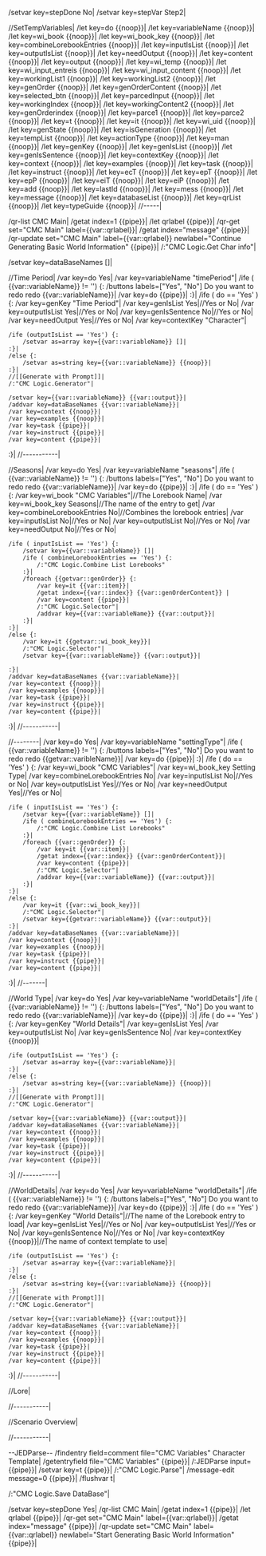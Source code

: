 /setvar key=stepDone No|
/setvar key=stepVar Step2|

//SetTempVariables|
/let key=do {{noop}}|
/let key=variableName {{noop}}|
/let key=wi_book {{noop}}|
/let key=wi_book_key {{noop}}|
/let key=combineLorebookEntries {{noop}}|
/let key=inputIsList {{noop}}|
/let key=outputIsList {{noop}}|
/let key=needOutput {{noop}}|
/let key=content {{noop}}|
/let key=output {{noop}}|
/let key=wi_temp {{noop}}|
/let key=wi_input_entreis {{noop}}|
/let key=wi_input_content {{noop}}|
/let key=workingList1 {{noop}}|
/let key=workingList2 {{noop}}|
/let key=genOrder {{noop}}|
/let key=genOrderContent {{noop}}|
/let key=selected_btn {{noop}}|
/let key=parcedInput {{noop}}|
/let key=workingIndex {{noop}}|
/let key=workingContent2 {{noop}}|
/let key=genOrderindex {{noop}}|
/let key=parce1 {{noop}}|
/let key=parce2 {{noop}}|
/let key=t {{noop}}|
/let key=it {{noop}}|
/let key=wi_uid {{noop}}|
/let key=genState {{noop}}|
/let key=isGeneration {{noop}}|
/let key=tempList {{noop}}|
/let key=actionType {{noop}}|
/let key=man {{noop}}|
/let key=genKey {{noop}}|
/let key=genIsList {{noop}}|
/let key=genIsSentence {{noop}}|
/let key=contextKey {{noop}}|
/let key=context {{noop}}|
/let key=examples {{noop}}|
/let key=task {{noop}}|
/let key=instruct {{noop}}|
/let key=ecT {{noop}}|
/let key=epT {{noop}}|
/let key=epP {{noop}}|
/let key=eiT {{noop}}|
/let key=eiP {{noop}}|
/let key=add {{noop}}|
/let key=lastId {{noop}}|
/let key=mess {{noop}}|
/let key=message {{noop}}|
/let key=databaseList {{noop}}|
/let key=qrList {{noop}}|
/let key=typeGuide {{noop}}|
//-----|



/qr-list CMC Main|
/getat index=1 {{pipe}}|
/let qrlabel {{pipe}}|
/qr-get set="CMC Main" label={{var::qrlabel}}|
/getat index="message" {{pipe}}|
/qr-update set="CMC Main" label={{var::qrlabel}} newlabel="Continue Generating Basic World Information" {{pipe}}|
/:"CMC Logic.Get Char info"|

/setvar key=dataBaseNames []|

//Time Period|
/var key=do Yes|
/var key=variableName "timePeriod"|
/ife ( {{var::variableName}} != '') {:
	/buttons labels=["Yes", "No"] Do you want to redo redo {{var::variableName}}|
	/var key=do {{pipe}}|
:}|
/ife ( do == 'Yes' ) {:
	/var key=genKey "Time Period"|
	/var key=genIsList Yes|//Yes or No|
	/var key=outputIsList Yes|//Yes or No|
	/var key=genIsSentence No|//Yes or No|
	/var key=needOutput Yes|//Yes or No|
	/var key=contextKey "Character"|
	
	
	/ife (outputIsList == 'Yes') {:
		/setvar as=array key={{var::variableName}} []|
	:}|
	/else {:
		/setvar as=string key={{var::variableName}} {{noop}}|
	:}|
	//[[Generate with Prompt]]|
	/:"CMC Logic.Generator"|
	
	/setvar key={{var::variableName}} {{var::output}}|
	/addvar key=dataBaseNames {{var::variableName}}|
	/var key=context {{noop}}|
	/var key=examples {{noop}}|
	/var key=task {{pipe}}|
	/var key=instruct {{pipe}}|
	/var key=content {{pipe}}|
:}|
//-----------|

//Seasons|
/var key=do Yes|
/var key=variableName "seasons"|
/ife ( {{var::variableName}} != '') {:
	/buttons labels=["Yes", "No"] Do you want to redo redo {{var::variableName}}|
	/var key=do {{pipe}}|
:}|
/ife ( do == 'Yes' ) {:
	/var key=wi_book "CMC Variables"|//The Lorebook Name|
	/var key=wi_book_key Seasons|//The name of the entry to get|
	/var key=combineLorebookEntries No|//Combines the lorebook entries|
	/var key=inputIsList No|//Yes or No|
	/var key=outputIsList No|//Yes or No|
	/var key=needOutput No|//Yes or No|
	
	
	/ife ( inputIsList == 'Yes') {:
		/setvar key={{var::variableName}} []|
		/ife ( combineLorebookEntries == 'Yes') {:
			/:"CMC Logic.Combine List Lorebooks"
		:}|
		/foreach {{getvar::genOrder}} {:
			/var key=it {{var::item}}|
			/getat index={{var::index}} {{var::genOrderContent}} |
			/var key=content {{pipe}}|
			/:"CMC Logic.Selector"|
			/addvar key={{var::variableName}} {{var::output}}|
		:}|
	:}|
	/else {:
		/var key=it {{getvar::wi_book_key}}|
		/:"CMC Logic.Selector"|
		/setvar key={{var::variableName}} {{var::output}}|
		
	:}|
	/addvar key=dataBaseNames {{var::variableName}}|
	/var key=context {{noop}}|
	/var key=examples {{noop}}|
	/var key=task {{pipe}}|
	/var key=instruct {{pipe}}|
	/var key=content {{pipe}}|
:}|
//-----------|

//--------|
/var key=do Yes|
/var key=variableName "settingType"|
/ife ( {{var::variableName}} != '') {:
	/buttons labels=["Yes", "No"] Do you want to redo redo {{getvar::varibleName}}|
	/var key=do {{pipe}}|
:}|
/ife ( do == 'Yes' ) {:
	/var key=wi_book "CMC Variables"|
	/var key=wi_book_key Setting Type|
	/var key=combineLorebookEntries No|
	/var key=inputIsList No|//Yes or No|
	/var key=outputIsList Yes|//Yes or No|
	/var key=needOutput Yes|//Yes or No|
	
	
	/ife ( inputIsList == 'Yes') {:
		/setvar key={{var::variableName}} []|
		/ife ( combineLorebookEntries == 'Yes') {:
			/:"CMC Logic.Combine List Lorebooks"
		:}|
		/foreach {{var::genOrder}} {:
			/var key=it {{var::item}}|
			/getat index={{var::index}} {{var::genOrderContent}}|
			/var key=content {{pipe}}|
			/:"CMC Logic.Selector"|
			/addvar key={{var::variableName}} {{var::output}}|
		:}|
	:}|
	/else {:
		/var key=it {{var::wi_book_key}}|
		/:"CMC Logic.Selector"|
		/setvar key={{getvar::variableName}} {{var::output}}|
	:}|
	/addvar key=dataBaseNames {{var::variableName}}|
	/var key=context {{noop}}|
	/var key=examples {{noop}}|
	/var key=task {{pipe}}|
	/var key=instruct {{pipe}}|
	/var key=content {{pipe}}|
:}|
//-------|

//World Type|
/var key=do Yes|
/var key=variableName "worldDetails"|
/ife ( {{var::variableName}} != '') {:
	/buttons labels=["Yes", "No"] Do you want to redo redo {{var::variableName}}|
	/var key=do {{pipe}}|
:}|
/ife ( do == 'Yes' ) {:
	/var key=genKey "World Details"|
	/var key=genIsList Yes|
	/var key=outputIsList No|
	/var key=genIsSentence No|
	/var key=contextKey {{noop}}|
	
	
	/ife (outputIsList == 'Yes') {:
		/setvar as=array key={{var::variableName}}|
	:}|
	/else {:
		/setvar as=string key={{var::variableName}} {{noop}}|
	:}|
	//[[Generate with Prompt]]|
	/:"CMC Logic.Generator"|
	
	/setvar key={{var::variableName}} {{var::output}}|
	/addvar key=dataBaseNames {{var::variableName}}|
	/var key=context {{noop}}|
	/var key=examples {{noop}}|
	/var key=task {{pipe}}|
	/var key=instruct {{pipe}}|
	/var key=content {{pipe}}|
:}|
//-----------|

//WorldDetails|
/var key=do Yes|
/var key=variableName "worldDetails"|
/ife ( {{var::variableName}} != '') {:
	/buttons labels=["Yes", "No"] Do you want to redo redo {{var::variableName}}|
	/var key=do {{pipe}}|
:}|
/ife ( do == 'Yes' ) {:
	/var key=genKey "World Details"|//The name of the Lorebook entry to load|
	/var key=genIsList Yes|//Yes or No|
	/var key=outputIsList Yes|//Yes or No|
	/var key=genIsSentence No|//Yes or No|
	/var key=contextKey {{noop}}|//The name of context template to use|
	
	
	/ife (outputIsList == 'Yes') {:
		/setvar as=array key={{var::variableName}}|
	:}|
	/else {:
		/setvar as=string key={{var::variableName}} {{noop}}|
	:}|
	//[[Generate with Prompt]]|
	/:"CMC Logic.Generator"|
	
	/setvar key={{var::variableName}} {{var::output}}|
	/addvar key=dataBaseNames {{var::variableName}}|
	/var key=context {{noop}}|
	/var key=examples {{noop}}|
	/var key=task {{pipe}}|
	/var key=instruct {{pipe}}|
	/var key=content {{pipe}}|
:}|
//-----------|

//Lore|

//-----------|

//Scenario Overview|

//-----------|

--JEDParse--
/findentry field=comment file="CMC Variables" Character Template|
/getentryfield file="CMC Variables" {{pipe}}|
/:JEDParse input={{pipe}}|
/setvar key=t {{pipe}}|
/:"CMC Logic.Parse"|
/message-edit message=0 {{pipe}}|
/flushvar t|

/:"CMC Logic.Save DataBase"|

/setvar key=stepDone Yes|
/qr-list CMC Main|
/getat index=1 {{pipe}}|
/let qrlabel {{pipe}}|
/qr-get set="CMC Main" label={{var::qrlabel}}|
/getat index="message" {{pipe}}|
/qr-update set="CMC Main" label={{var::qrlabel}} newlabel="Start Generating Basic World Information" {{pipe}}|